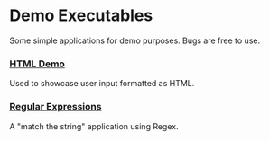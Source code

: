 # Demo Executables
Some simple applications for demo purposes. Bugs are free to use.
### [HTML Demo](https://github.com/TSTC-CPT/DemoExecutables/blob/main/HTML%20Demo.exe)
Used to showcase user input formatted as HTML.
### [Regular Expressions](https://github.com/TSTC-CPT/DemoExecutables/blob/main/RegularExpressionsDemo.exe)
A "match the string" application using Regex.
